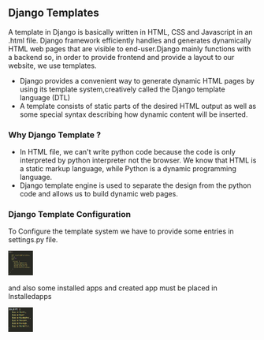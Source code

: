 ## Django Templates
<p>A template in Django is basically written in HTML, CSS and Javascript in an .html file. Django framework efficiently handles and generates dynamically HTML web pages that are visible to end-user.Django mainly functions with a backend so, in order to provide frontend and provide a layout to our website, we use templates.</p>
<ul>
<li>Django provides a convenient way to generate dynamic HTML pages by using its template system,creatively called the Django template language (DTL)</li>
<li>A template consists of static parts of the desired HTML output as well as some special syntax describing how dynamic content will be inserted.</li>
</ul>

### Why Django Template ?
<ul>
<li>In HTML file, we can't write python code because the code is only interpreted by python interpreter not the browser. We know that HTML is a static markup language, while Python is a dynamic programming language.</li>
<li>Django template engine is used to separate the design from the python code and allows us to build dynamic web pages.</li>
</ul>

### Django Template Configuration

<p>To Configure the template system we have to provide some entries in settings.py file.</p>

<img src="Templates.PNG" alt="Templates"
     style="width:50px;height:50px;"/>

<p>and also some installed apps and created app must be placed in Installedapps</p>

<img src="Installedapps.PNG" alt="Templates"
     style="width:50px;height:50px;"/>






